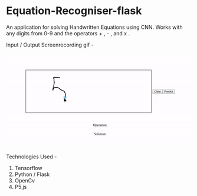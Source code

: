 # Equation-Recogniser-flask
An application for solving Handwritten Equations using CNN. 
Works with any digits from 0-9 and the operators + , - , and x .

Input / Output Screenrecording gif - 

![alt text](https://github.com/ria-2511/Equation-Recogniser-flask/blob/main/demo.gif)

Technologies Used - 
1. Tensorflow
2. Python / Flask
3. OpenCv
4. P5.js
